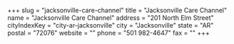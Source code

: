 +++
slug = "jacksonville-care-channel"
title = "Jacksonville Care Channel"
name = "Jacksonville Care Channel"
address = "201 North Elm Street"
cityIndexKey = "city-ar-jacksonville"
city = "Jacksonville"
state = "AR"
postal = "72076"
website = ""
phone = "501 982-4647"
fax = ""
+++
